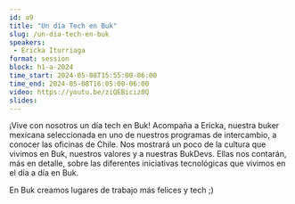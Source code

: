 ```yaml
---
id: a9
title: "Un día Tech en Buk"
slug: /un-dia-tech-en-buk
speakers:
 - Ericka Iturriaga
format: session
block: h1-a-2024
time_start: 2024-05-08T15:55:00-06:00
time_end: 2024-05-08T16:05:00-06:00
video: https://youtu.be/ziQEBiciz0Q
slides:
---
```


¡Vive con nosotros un día tech en Buk! Acompaña a Ericka, nuestra buker mexicana seleccionada en uno de nuestros programas de intercambio, a conocer las oficinas de Chile. Nos mostrará un poco de la cultura que vivimos en Buk, nuestros valores y a nuestras BukDevs. Ellas nos contarán, más en detalle, sobre las diferentes iniciativas tecnológicas que vivimos en el día a día en Buk.

En Buk creamos lugares de trabajo más felices y tech ;)